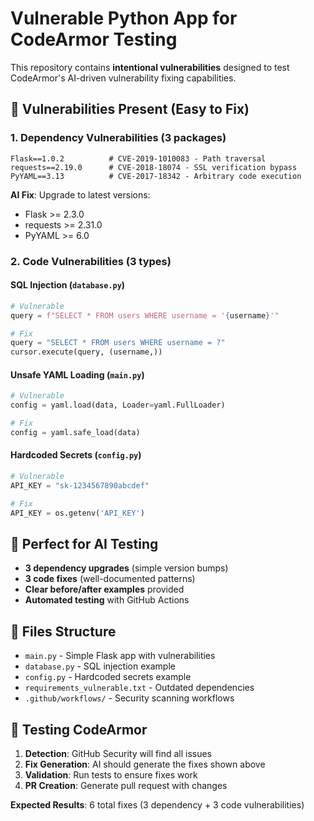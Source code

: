 # Vulnerable Python App for CodeArmor Testing

This repository contains **intentional vulnerabilities** designed to test CodeArmor's AI-driven vulnerability fixing capabilities.

## 🚨 Vulnerabilities Present (Easy to Fix)

### 1. **Dependency Vulnerabilities** (3 packages)
```
Flask==1.0.2          # CVE-2019-1010083 - Path traversal
requests==2.19.0      # CVE-2018-18074 - SSL verification bypass  
PyYAML==3.13          # CVE-2017-18342 - Arbitrary code execution
```

**AI Fix**: Upgrade to latest versions:
- Flask >= 2.3.0
- requests >= 2.31.0  
- PyYAML >= 6.0

### 2. **Code Vulnerabilities** (3 types)

#### SQL Injection (`database.py`)
```python
# Vulnerable
query = f"SELECT * FROM users WHERE username = '{username}'"

# Fix
query = "SELECT * FROM users WHERE username = ?"
cursor.execute(query, (username,))
```

#### Unsafe YAML Loading (`main.py`)
```python
# Vulnerable  
config = yaml.load(data, Loader=yaml.FullLoader)

# Fix
config = yaml.safe_load(data)
```

#### Hardcoded Secrets (`config.py`)
```python
# Vulnerable
API_KEY = "sk-1234567890abcdef"

# Fix  
API_KEY = os.getenv('API_KEY')
```

## 🎯 Perfect for AI Testing

- **3 dependency upgrades** (simple version bumps)
- **3 code fixes** (well-documented patterns)
- **Clear before/after examples** provided
- **Automated testing** with GitHub Actions

## 🔧 Files Structure

- `main.py` - Simple Flask app with vulnerabilities
- `database.py` - SQL injection example
- `config.py` - Hardcoded secrets example  
- `requirements_vulnerable.txt` - Outdated dependencies
- `.github/workflows/` - Security scanning workflows

## 🚀 Testing CodeArmor

1. **Detection**: GitHub Security will find all issues
2. **Fix Generation**: AI should generate the fixes shown above
3. **Validation**: Run tests to ensure fixes work
4. **PR Creation**: Generate pull request with changes

**Expected Results**: 6 total fixes (3 dependency + 3 code vulnerabilities)

